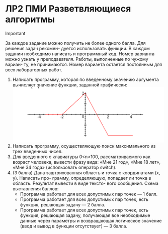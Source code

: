 # ЛР2 ПМИ Разветвляющиеся алгоритмы

>[!IMPORTANT]
>За каждое задание можно получить не более одного балла. Для решения задач рекомен-
дуется использовать функции. В каждом задании необходимо написать и программный код.
Номер варианта можно узнать у преподавателя. Работы, выполненные по чужому вариан-
ту, не принимаются. Номер варианта остается постоянным для всех лабораторных работ.

1. Написать программу, которая по введенному значению аргумента вычисляет значение
   функции, заданной графически:
    ![img](./source/img.png)
2. Написать программу, осуществляющую поиск максимального из трех введенных чисел.
3. Для введенного с клавиатуры 0<n<100, рассматриваемого как возраст человека, вывести
   фразу вида: «Мне 21 год», «Мне 18 лет», «Мне 34 года» (использовать оператор switch).
4. (3 балла) Дана заштрихованная область и точка с координатами (х, у). Написать про-
   грамму, определяющую, попадает ли точка в область. Результат вывести в виде тексто-
   вого сообщения.
   Схема выставления баллов:
    - Программа работает для всех допустимых пар точек — 1 балл.
    - Программа работает для всех допустимых пар точек, есть функция, решающая
    задачу — 2 балла.
    - Программа работает для всех допустимых пар точек, есть функция, решающая
       задачу, получающая все необходимые данные через параметры и возвращающая
       логическое значение (ввод и вывод в функции отсутствует) — 3 балла.